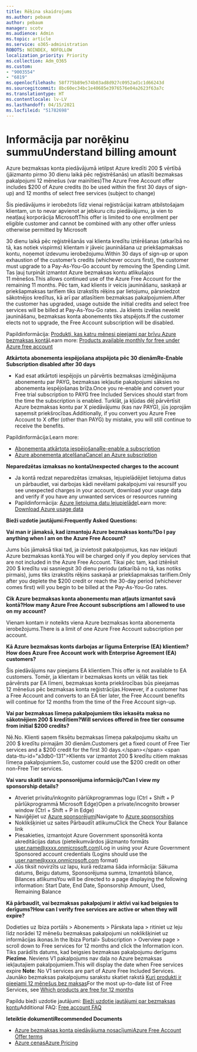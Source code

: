 ```yaml
---
title: Rēķina skaidrojums
ms.author: pebaum
author: pebaum
manager: scotv
ms.audience: Admin
ms.topic: article
ms.service: o365-administration
ROBOTS: NOINDEX, NOFOLLOW
localization_priority: Priority
ms.collection: Adm_O365
ms.custom:
- "9003554"
- "6819"
ms.openlocfilehash: 58f775b89e574b03ad8d927c0952ad1c1d66243d
ms.sourcegitcommit: 8bc60ec34bc1e40685e3976576e04a2623f63a7c
ms.translationtype: HT
ms.contentlocale: lv-LV
ms.lasthandoff: 04/15/2021
ms.locfileid: "51782698"
---
```

# <a name="understand-billing-amount"></a><span data-ttu-id="a3db0-102">Informācija par norēķinu summu</span><span class="sxs-lookup"><span data-stu-id="a3db0-102">Understand billing amount</span></span>

<span data-ttu-id="a3db0-103">Azure bezmaksas konta piedāvājumā ietilpst Azure kredīti 200 $ vērtībā (jāizmanto pirmo 30 dienu laikā pēc reģistrēšanās) un atlasīti bezmaksas pakalpojumi 12 mēnešus (var mainīties)</span><span class="sxs-lookup"><span data-stu-id="a3db0-103">The Azure Free Account offer includes $200 of Azure credits (to be used within the first 30 days of sign-up) and 12 months of select free services (subject to change)</span></span>

<span data-ttu-id="a3db0-104">Šis piedāvājums ir ierobežots līdz vienai reģistrācijai katram atbilstošajam klientam, un to nevar apvienot ar jebkuru citu piedāvājumu, ja vien to neatļauj korporācija Microsoft</span><span class="sxs-lookup"><span data-stu-id="a3db0-104">This offer is limited to one enrollment per eligible customer and cannot be combined with any other offer unless otherwise permitted by Microsoft</span></span>

<span data-ttu-id="a3db0-105">30 dienu laikā pēc reģistrēšanās vai klienta kredītu iztērēšanas (atkarībā no tā, kas notiek vispirms) klientam ir jāveic jaunināšana uz priekšapmaksas kontu, noņemot izdevumu ierobežojumu.</span><span class="sxs-lookup"><span data-stu-id="a3db0-105">Within 30 days of sign-up or upon exhaustion of the customer’s credits (whichever occurs first), the customer must upgrade to a Pay-As-You-Go account by removing the Spending Limit.</span></span> <span data-ttu-id="a3db0-106">Tas ļauj turpināt izmantot Azure bezmaksas kontu atlikušajos 11 mēnešos.</span><span class="sxs-lookup"><span data-stu-id="a3db0-106">This allows continued use of the Azure Free Account for the remaining 11 months.</span></span> <span data-ttu-id="a3db0-107">Pēc tam, kad klients ir veicis jaunināšanu, saskaņā ar priekšapmaksas tarifiem tiks izrakstīts rēķins par lietojumu, pārsniedzot sākotnējos kredītus, kā arī par atlasītiem bezmaksas pakalpojumiem.</span><span class="sxs-lookup"><span data-stu-id="a3db0-107">After the customer has upgraded, usage outside the initial credits and select free services will be billed at Pay-As-You-Go rates.</span></span> <span data-ttu-id="a3db0-108">Ja klients izvēlas neveikt jaunināšanu, bezmaksas konta abonements tiks atspējots.</span><span class="sxs-lookup"><span data-stu-id="a3db0-108">If the customer elects not to upgrade, the Free Account subscription will be disabled.</span></span>

<span data-ttu-id="a3db0-109">Papildinformācija: [Produkti, kas katru mēnesi pieejami par brīvu Azure bezmaksas kontā](https://azure.microsoft.com/free/free-account-faq/)</span><span class="sxs-lookup"><span data-stu-id="a3db0-109">Learn more: [Products available monthly for free under Azure free account](https://azure.microsoft.com/free/free-account-faq/)</span></span>

<span data-ttu-id="a3db0-110">**Atkārtota abonementa iespējošana atspējota pēc 30 dienām**</span><span class="sxs-lookup"><span data-stu-id="a3db0-110">**Re-Enable Subscription disabled after 30 days**</span></span>

- <span data-ttu-id="a3db0-111">Kad esat atkārtoti iespējojis un pārvērtis bezmaksas izmēģinājuma abonementu par PAYG, bezmaksas iekļautie pakalpojumi sāksies no abonementa iespējošanas brīža.</span><span class="sxs-lookup"><span data-stu-id="a3db0-111">Once you re-enable and convert your Free trial subscription to PAYG free Included Services should start from the time the subscription is enabled.</span></span> <span data-ttu-id="a3db0-112">Turklāt, ja kļūdas dēļ pārvērtīsit Azure bezmaksas kontu par X piedāvājumu (kas nav PAYG), jūs joprojām saņemsit priekšrocības.</span><span class="sxs-lookup"><span data-stu-id="a3db0-112">Additionally, if you convert you Azure Free Account to X offer (other than PAYG) by mistake, you will still continue to receive the benefits.</span></span>

<span data-ttu-id="a3db0-113">Papildinformācija:</span><span class="sxs-lookup"><span data-stu-id="a3db0-113">Learn more:</span></span> 
- [<span data-ttu-id="a3db0-114">Abonementa atkārtota iespējošana</span><span class="sxs-lookup"><span data-stu-id="a3db0-114">Re-enable a subscription</span></span>](https://docs.microsoft.com/azure/billing/billing-subscription-become-disable?WT.mc_id=Portal-Microsoft_Azure_Support)
- [<span data-ttu-id="a3db0-115">Azure abonementa atcelšana</span><span class="sxs-lookup"><span data-stu-id="a3db0-115">Cancel an Azure subscription</span></span>](https://docs.microsoft.com/azure/billing/billing-how-to-cancel-azure-subscription?WT.mc_id=Portal-Microsoft_Azure_Support)

<span data-ttu-id="a3db0-116">**Neparedzētas izmaksas no konta**</span><span class="sxs-lookup"><span data-stu-id="a3db0-116">**Unexpected charges to the account**</span></span>

- <span data-ttu-id="a3db0-117">Ja kontā redzat neparedzētas izmaksas, lejupielādējiet lietojuma datus un pārbaudiet, vai darbojas kādi nevēlami pakalpojumi vai resursi</span><span class="sxs-lookup"><span data-stu-id="a3db0-117">If you see unexpected charges in your account, download your usage data and verify if you have any unwanted services or resources running</span></span>
- <span data-ttu-id="a3db0-118">Papildinformācija: [Azure lietojuma datu lejupielāde](https://docs.microsoft.com/azure/billing/billing-download-azure-invoice-daily-usage-date?WT.mc_id=Portal-Microsoft_Azure_Support#download-usage)</span><span class="sxs-lookup"><span data-stu-id="a3db0-118">Learn more: [Download Azure usage data](https://docs.microsoft.com/azure/billing/billing-download-azure-invoice-daily-usage-date?WT.mc_id=Portal-Microsoft_Azure_Support#download-usage)</span></span>

<span data-ttu-id="a3db0-119">**Bieži uzdotie jautājumi:**</span><span class="sxs-lookup"><span data-stu-id="a3db0-119">**Frequently Asked Questions:**</span></span>

<span data-ttu-id="a3db0-120">**Vai man ir jāmaksā, kad izmantoju Azure bezmaksas kontu?**</span><span class="sxs-lookup"><span data-stu-id="a3db0-120">**Do I pay anything when I am on the Azure Free Account?**</span></span>

<span data-ttu-id="a3db0-121">Jums būs jāmaksā tikai tad, ja izvietosit pakalpojumus, kas nav iekļauti Azure bezmaksas kontā.</span><span class="sxs-lookup"><span data-stu-id="a3db0-121">You will be charged only if you deploy services that are not included in the Azure Free Account.</span></span> <span data-ttu-id="a3db0-122">Tikai pēc tam, kad iztērēsit 200 $ kredītu vai sasniegsit 30 dienu periodu (atkarībā no tā, kas notiks pirmais), jums tiks izrakstīts rēķins saskaņā ar priekšapmaksas tarifiem.</span><span class="sxs-lookup"><span data-stu-id="a3db0-122">Only after you deplete the $200 credit or reach the 30-day period (whichever comes first) will you begin to be billed at the Pay-As-You-Go rates.</span></span>

<span data-ttu-id="a3db0-123">**Cik Azure bezmaksas konta abonementu man atļauts izmantot savā kontā?**</span><span class="sxs-lookup"><span data-stu-id="a3db0-123">**How many Azure Free Account subscriptions am I allowed to use on my account?**</span></span>  

<span data-ttu-id="a3db0-124">Vienam kontam ir noteikts viena Azure bezmaksas konta abonementa ierobežojums.</span><span class="sxs-lookup"><span data-stu-id="a3db0-124">There is a limit of one Azure Free Account subscription per account.</span></span>

<span data-ttu-id="a3db0-125">**Kā Azure bezmaksas konts darbojas ar līguma Enterprise (EA) klientiem?**</span><span class="sxs-lookup"><span data-stu-id="a3db0-125">**How does Azure Free Account work with Enterprise Agreement (EA) customers?**</span></span>  

<span data-ttu-id="a3db0-126">Šis piedāvājums nav pieejams EA klientiem.</span><span class="sxs-lookup"><span data-stu-id="a3db0-126">This offer is not available to EA customers.</span></span> <span data-ttu-id="a3db0-127">Tomēr, ja klientam ir bezmaksas konts un vēlāk tas tiek pārvērsts par EA līmeni, bezmaksas konta priekšrocības būs pieejamas 12 mēnešus pēc bezmaksas konta reģistrācijas.</span><span class="sxs-lookup"><span data-stu-id="a3db0-127">However, if a customer has a Free Account and converts to an EA tier later, the Free Account benefits will continue for 12 months from the time of the Free Account sign-up.</span></span>

<span data-ttu-id="a3db0-128">**Vai par bezmaksas līmeņa pakalpojumiem tiks iekasēta maksa no sākotnējiem 200 $ kredītiem?**</span><span class="sxs-lookup"><span data-stu-id="a3db0-128">**Will services offered in free tier consume from initial $200 credits?**</span></span>  

<span data-ttu-id="a3db0-129">Nē.</span><span class="sxs-lookup"><span data-stu-id="a3db0-129">No.</span></span> <span data-ttu-id="a3db0-130">Klienti saņem fiksētu bezmaksas līmeņa pakalpojumu skaitu un 200 $ kredītu pirmajām 30 dienām.</span><span class="sxs-lookup"><span data-stu-id="a3db0-130">Customers get a fixed count of Free Tier services and a $200 credit for the first 30 days.</span></span> <span data-ttu-id="a3db0-131">Klients var izmantot 200 $ kredītu citiem maksas līmeņa pakalpojumiem.</span><span class="sxs-lookup"><span data-stu-id="a3db0-131">So, customer could use the $200 credit on other non-Free Tier services.</span></span>

<span data-ttu-id="a3db0-132">**Vai varu skatīt savu sponsorējuma informāciju?**</span><span class="sxs-lookup"><span data-stu-id="a3db0-132">**Can I view my sponsorship details?**</span></span>

- <span data-ttu-id="a3db0-133">Atveriet privātu/inkognito pārlūkprogrammas logu (Ctrl + Shift + P pārlūkprogrammā Microsoft Edge)</span><span class="sxs-lookup"><span data-stu-id="a3db0-133">Open a private/incognito browser window (Ctrl + Shift + P in Edge)</span></span>
- <span data-ttu-id="a3db0-134">Naviģējiet uz [Azure sponsorējumi](http://www.microsoftazuresponsorships.com/)</span><span class="sxs-lookup"><span data-stu-id="a3db0-134">Navigate to [Azure sponsorships](http://www.microsoftazuresponsorships.com/)</span></span>
- <span data-ttu-id="a3db0-135">Noklikšķiniet uz saites Pārbaudīt atlikumu</span><span class="sxs-lookup"><span data-stu-id="a3db0-135">Click the Check Your Balance link</span></span>
- <span data-ttu-id="a3db0-136">Piesakieties, izmantojot Azure Government sponsorētā konta akreditācijas datus (pieteikumvārdos jāizmanto formāts user.name@xxxx.onmicrosoft.com)</span><span class="sxs-lookup"><span data-stu-id="a3db0-136">Log in using your Azure Government Sponsored account credentials (Logins should use the user.name@xxxx.onmicrosoft.com format)</span></span>
- <span data-ttu-id="a3db0-137">Jūs tiksit novirzīts uz lapu, kurā redzama šāda informācija: Sākuma datums, Beigu datums, Sponsorējuma summa, Izmantotā bilance, Bilances atlikums</span><span class="sxs-lookup"><span data-stu-id="a3db0-137">You will be directed to a page displaying the following information: Start Date, End Date, Sponsorship Amount, Used, Remaining Balance</span></span>

<span data-ttu-id="a3db0-138">**Kā pārbaudīt, vai bezmaksas pakalpojumi ir aktīvi vai kad beigsies to derīgums?**</span><span class="sxs-lookup"><span data-stu-id="a3db0-138">**How can I verify free services are active or when they will expire?**</span></span>

<span data-ttu-id="a3db0-139">Dodieties uz Ibiza portāls > Abonements > Pārskata lapa > ritiniet uz leju līdz norādei 12 mēnešu bezmaksas pakalpojumi un noklikšķiniet uz informācijas ikonas.</span><span class="sxs-lookup"><span data-stu-id="a3db0-139">In the Ibiza Portal> Subscription > Overview page > scroll down to Free services for 12 months and click the Information icon.</span></span> <span data-ttu-id="a3db0-140">Tiks parādīts datums, kad beigsies bezmaksas pakalpojumu derīgums **Piezīme**. Neviens V1 pakalpojums nav daļa no Azure bezmaksas iekļautajiem pakalpojumiem.</span><span class="sxs-lookup"><span data-stu-id="a3db0-140">This will display the date when Free services expire **Note**: No V1 services are part of Azure Free Included Services.</span></span> <span data-ttu-id="a3db0-141">Jaunāko bezmaksas pakalpojumu sarakstu skatiet rakstā [Kuri produkti ir pieejami 12 mēnešus bez maksas](http://www.microsoftazuresponsorships.com/)</span><span class="sxs-lookup"><span data-stu-id="a3db0-141">For the most up-to-date list of Free Services, see [Which products are free for 12 months](http://www.microsoftazuresponsorships.com/)</span></span>

<span data-ttu-id="a3db0-142">Papildu bieži uzdotie jautājumi: [Bieži uzdotie jautājumi par bezmaksas kontu](https://azure.microsoft.com/free/free-account-faq/)</span><span class="sxs-lookup"><span data-stu-id="a3db0-142">Additional FAQ: [Free account FAQ](https://azure.microsoft.com/free/free-account-faq/)</span></span>

<span data-ttu-id="a3db0-143">**Ieteiktie dokumenti**</span><span class="sxs-lookup"><span data-stu-id="a3db0-143">**Recommended Documents**</span></span>

- [<span data-ttu-id="a3db0-144">Azure bezmaksas konta piedāvājuma nosacījumi</span><span class="sxs-lookup"><span data-stu-id="a3db0-144">Azure Free Account Offer terms</span></span>](https://azure.microsoft.com/offers/ms-azr-0044p/)
- [<span data-ttu-id="a3db0-145">Azure cenas</span><span class="sxs-lookup"><span data-stu-id="a3db0-145">Azure Pricing</span></span>](https://azure.microsoft.com/pricing/)